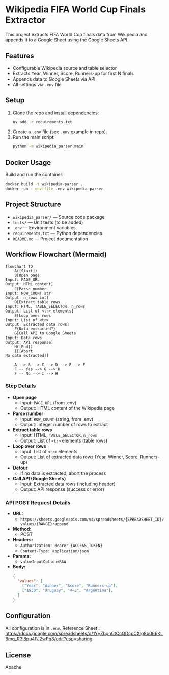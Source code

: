 # Wikipedia FIFA World Cup Finals Extractor

This project extracts FIFA World Cup finals data from Wikipedia and appends it to a Google Sheet using the Google Sheets API.

## Features
- Configurable Wikipedia source and table selector
- Extracts Year, Winner, Score, Runners-up for first N finals
- Appends data to Google Sheets via API
- All settings via `.env` file

## Setup
1. Clone the repo and install dependencies:
   ```bash
   uv add -r requirements.txt
   ```
2. Create a `.env` file (see `.env` example in repo).
3. Run the main script:
   ```bash
   python -m wikipedia_parser.main
   ```

## Docker Usage
Build and run the container:
```bash
docker build -t wikipedia-parser .
docker run --env-file .env wikipedia-parser
```

## Project Structure
- `wikipedia_parser/` — Source code package
- `tests/` — Unit tests (to be added)
- `.env` — Environment variables
- `requirements.txt` — Python dependencies
- `README.md` — Project documentation

## Workflow Flowchart (Mermaid)

```mermaid
flowchart TD
    A([Start])
    B[Open page
Input: PAGE_URL
Output: HTML content]
    C[Parse number
Input: ROW_COUNT str
Output: n_rows int]
    D[Extract table rows
Input: HTML, TABLE_SELECTOR, n_rows
Output: List of <tr> elements]
    E[Loop over rows
Input: List of <tr>
Output: Extracted data rows]
    F{Data extracted?}
    G[Call API to Google Sheets
Input: Data rows
Output: API response]
    H([End])
    I[[Abort
No data extracted]]

    A --> B --> C --> D --> E --> F
    F -- Yes --> G --> H
    F -- No --> I --> H
```

### Step Details

- **Open page**
  - Input: `PAGE_URL` (from .env)
  - Output: HTML content of the Wikipedia page
- **Parse number**
  - Input: `ROW_COUNT` (string, from .env)
  - Output: Integer number of rows to extract
- **Extract table rows**
  - Input: HTML, `TABLE_SELECTOR`, `n_rows`
  - Output: List of `<tr>` elements (table rows)
- **Loop over rows**
  - Input: List of `<tr>` elements
  - Output: List of extracted data rows (Year, Winner, Score, Runners-up)
- **Detour**
  - If no data is extracted, abort the process
- **Call API (Google Sheets)**
  - Input: Extracted data rows (including header)
  - Output: API response (success or error)

### API POST Request Details

- **URL:**
  - `https://sheets.googleapis.com/v4/spreadsheets/{SPREADSHEET_ID}/values/{RANGE}:append`
- **Method:**
  - POST
- **Headers:**
  - `Authorization: Bearer {ACCESS_TOKEN}`
  - `Content-Type: application/json`
- **Params:**
  - `valueInputOption=RAW`
- **Body:**
  ```json
  {
    "values": [
      ["Year", "Winner", "Score", "Runners-up"],
      ["1930", "Uruguay", "4–2", "Argentina"],
    ]
  }
  ```


## Configuration
All configuration is in `.env`.
Reference Sheet : https://docs.google.com/spreadsheets/d/1YyZbgnCtCcQDcpCXlg8b066KL6mq_R3l8pu4PJ2wPq8/edit?usp=sharing

## License
Apache
